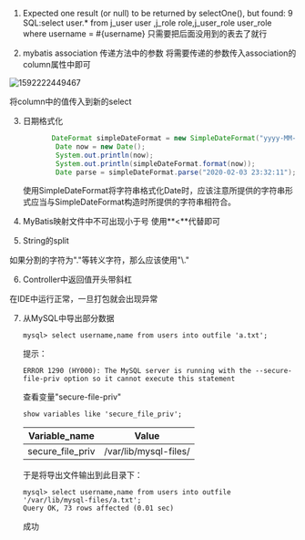 1. Expected one result (or null) to be returned by selectOne(), but found: 9
    SQL:select user.* from j_user user ,j_role role,j_user_role user_role where username = #{username}
    只需要把后面没用到的表去了就行

2. mybatis association 传递方法中的参数
    将需要传递的参数传入association的column属性中即可

  ![1592222449467](D:\Private\Code\Java\MyGit\database_course_design\src\main\resources\static\md_error\1592222449467.png)

  将column中的值传入到新的select

3. 日期格式化

   ~~~java
          DateFormat simpleDateFormat = new SimpleDateFormat("yyyy-MM-dd HH:mm:ss");
           Date now = new Date();
           System.out.println(now);
           System.out.println(simpleDateFormat.format(now));
           Date parse = simpleDateFormat.parse("2020-02-03 23:32:11");
   ~~~

   使用SimpleDateFormat将字符串格式化Date时，应该注意所提供的字符串形式应当与SimpleDateFormat构造时所提供的字符串相符合。
  
4. MyBatis映射文件中不可出现小于号
    使用**&lt;**代替即可
    
5. String的split  

如果分割的字符为"."等转义字符，那么应该使用"\\."

6. Controller中返回值开头带斜杠

在IDE中运行正常，一旦打包就会出现异常

7. 从MySQL中导出部分数据

   ~~~shell
   mysql> select username,name from users into outfile 'a.txt';
   ~~~

   提示：

   ~~~shell
   ERROR 1290 (HY000): The MySQL server is running with the --secure-file-priv option so it cannot execute this statement
   ~~~

   查看变量"secure-file-priv"

   ~~~shell
   show variables like 'secure_file_priv';
   
   ~~~

   | Variable_name    | Value                 |
   | ---------------- | --------------------- |
   | secure_file_priv | /var/lib/mysql-files/ |
   于是将导出文件输出到此目录下：
   
   ~~~shell
   mysql> select username,name from users into outfile '/var/lib/mysql-files/a.txt';
   Query OK, 73 rows affected (0.01 sec)
   ~~~
   
   成功
   
   

